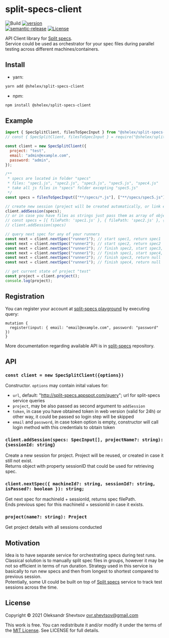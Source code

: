 # split-specs-client

![Build][gh-image]
[![version][version-image]][npm-url]  
[![semantic-release][semantic-image]][semantic-url]
[![License][license-image]][license-url]

API Client library for [Split specs](https://github.com/Shelex/split-specs).  
Service could be used as orchestrator for your spec files during parallel testing across different machines/containers.

## Install

- yarn:

```bash
yarn add @shelex/split-specs-client
```

- npm:

```bash
npm install @shelex/split-specs-client
```

## Example

```js
import { SpecSplitClient, filesToSpecInput } from "@shelex/split-specs-client";
// const { SpecSplitClient, filesToSpecInput } = require("@shelex/split-specs-client")

const client = new SpecSplitClient({
  project: "test",
  email: "admin@example.com",
  password: "admin",
});

/**
 * specs are located in folder "specs"
 * files: "spec1.js", "spec2.js", "spec3.js", "spec5.js", "spec4.js"
 * take all js files in "specs" folder excepting "spec5.js"
 */
const specs = filesToSpecInput(["**/specs/*.js"], ["**/specs/spec5.js"]);

// create new session (project will be created automatically, or link existing)
client.addSession(specs);
// or in case you have files as strings just pass them as array of objects:
// const specs = [{ filePath: 'spec1.js' }, { filePath: 'spec2.js' }, { filePath: 'spec3.js' }, { filePath: 'spec4.js' }]
// client.addSession(specs)

// query next spec for any of your runners
const next = client.nextSpec("runner1"); // start spec1, return spec1
const next = client.nextSpec("runner2"); // start spec2, return spec2
const next = client.nextSpec("runner2"); // finish spec2, start spec3, return spec3
const next = client.nextSpec("runner1"); // finish spec1, start spec4, return spec4
const next = client.nextSpec("runner2"); // finish spec3, return null
const next = client.nextSpec("runner1"); // finish spec4, return null

// get current state of project "test"
const project = client.project();
console.log(project);
```

## Registration

You can register your account at [split-specs playground](http://split-specs.appspot.com/playground)
by executing query:

```gql
mutation {
  register(input: { email: "email@example.com", password: "password" })
}
```

More documentation regarding available API is in [split-specs](https://github.com/Shelex/split-specs) repository.

## API

### `const client = new SpecSplitClient({options})`

Constructor. `options` may contain inital values for:

- `url`, default: "http://split-specs.appspot.com/query"; url for split-specs service queries
- `project`, may be also passed as second argument to `addSession`
- `token`, in case you have obtained token in web version (valid for 24h) or other way, it could be passed so login step will be skipped
- `email` and `password`, in case token option is empty, constructor will call login method with this credentials to obtain token

### `client.addSession(specs: SpecInput[], projectName?: string): {sessionId: string}`

Create a new session for project. Project will be reused, or created in case it still not exist.  
Returns object with property sessionID that could be used for retrieving spec.

### `client.nextSpec({ machineId?: string, sessionId?: string, isPassed?: boolean }): string;`

Get next spec for machineId + sessionId, returns spec filePath.  
Ends previous spec for this machineId + sessionId in case it exists.

### `project(name?: string): Project`

Get project details with all sessions conducted

## Motivation

Idea is to have separate service for orchestrating specs during test runs. Classical solution is to manually split spec files in groups, however it may be not so efficient in terms of run duration. Strategy used in this service is basically to run new specs and then from longest to shortest compared to previous session.  
Potentially, some UI could be built on top of [Split specs](https://github.com/Shelex/split-specs) service to track test sessions across the time.

## License

Copyright © 2021 Oleksandr Shevtsov <ovr.shevtsov@gmail.com>

This work is free. You can redistribute it and/or modify it under the
terms of the [MIT License](https://opensource.org/licenses/MIT).
See LICENSE for full details.

[npm-url]: https://npmjs.com/package/@shelex/split-specs-client
[gh-image]: https://github.com/Shelex/split-specs-client/workflows/build/badge.svg?branch=master
[semantic-image]: https://img.shields.io/badge/%20%20%F0%9F%93%A6%F0%9F%9A%80-semantic--release-e10079.svg
[semantic-url]: https://github.com/semantic-release/semantic-release
[license-image]: https://img.shields.io/npm/l/@shelex/split-specs-client
[license-url]: https://opensource.org/licenses/MIT
[version-image]: https://badgen.net/npm/v/@shelex/split-specs-client

